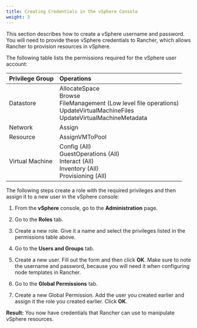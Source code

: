 ```yaml
---
title: Creating Credentials in the vSphere Console
weight: 3
---
```


This section describes how to create a vSphere username and password. You will need to provide these vSphere credentials to Rancher, which allows Rancher to provision resources in vSphere.

The following table lists the permissions required for the vSphere user account:

| Privilege Group       | Operations  |
|:----------------------|:-----------------------------------------------------------------------|
| Datastore             | AllocateSpace </br> Browse </br> FileManagement (Low level file operations) </br> UpdateVirtualMachineFiles </br> UpdateVirtualMachineMetadata |
| Network               | Assign |
| Resource              | AssignVMToPool |
| Virtual Machine       | Config (All) </br> GuestOperations (All) </br> Interact (All) </br> Inventory (All) </br> Provisioning (All) |

The following steps create a role with the required privileges and then assign it to a new user in the vSphere console:

1. From the **vSphere** console, go to the **Administration** page.

2. Go to the **Roles** tab.

3. Create a new role.  Give it a name and select the privileges listed in the permissions table above.

    <!-- {{< img "/img/rancher/rancherroles1.png" "image" >}} -->

4. Go to the **Users and Groups** tab.

5. Create a new user. Fill out the form and then click **OK**. Make sure to note the username and password, because you will need it when configuring node templates in Rancher.

    <!-- {{< img "/img/rancher/rancheruser.png" "image" >}} -->

6. Go to the **Global Permissions** tab.

7. Create a new Global Permission. Add the user you created earlier and assign it the role you created earlier. Click **OK**.

    <!-- {{< img "/img/rancher/globalpermissionuser.png" "image" >}} -->
    
    <!-- {{< img "/img/rancher/globalpermissionrole.png" "image" >}} -->

**Result:** You now have credentials that Rancher can use to manipulate vSphere resources.
